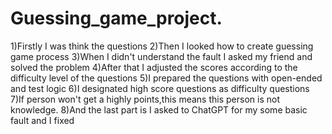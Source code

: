 # Guessing_game_project.
1)Firstly I was think the questions
2)Then I looked how to create guessing game process
3)When I didn't understand the fault I asked my friend and solved the problem
4)After that I adjusted the scores according to the difficulty level of the questions
5)I prepared the questions with open-ended and test logic
6)I designated high score questions as difficulty questions
7)If person won't get a highly points,this means this person is not knowledge.
8)And the last part is I asked to ChatGPT for my some basic fault and I fixed
